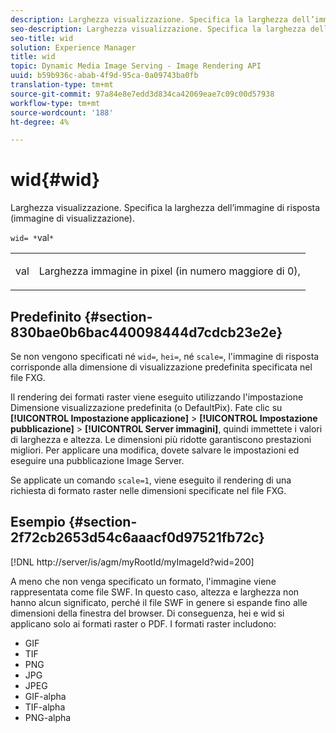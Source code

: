 ```yaml
---
description: Larghezza visualizzazione. Specifica la larghezza dell’immagine di risposta (immagine di visualizzazione).
seo-description: Larghezza visualizzazione. Specifica la larghezza dell’immagine di risposta (immagine di visualizzazione).
seo-title: wid
solution: Experience Manager
title: wid
topic: Dynamic Media Image Serving - Image Rendering API
uuid: b59b936c-abab-4f9d-95ca-0a09743ba0fb
translation-type: tm+mt
source-git-commit: 97a84e8e7edd3d834ca42069eae7c09c00d57938
workflow-type: tm+mt
source-wordcount: '188'
ht-degree: 4%

---
```



# wid{#wid}

Larghezza visualizzazione. Specifica la larghezza dell’immagine di risposta (immagine di visualizzazione).

`wid= *`val`*`

<table id="simpletable_8229FEFB366F4A799C206FD3E3C601BA"> 
 <tr class="strow"> 
  <td class="stentry"> <p><span class="codeph"> <span class="varname"> val</span></span> </p> </td> 
  <td class="stentry"> <p>Larghezza immagine in pixel (in numero maggiore di 0), </p></td> 
 </tr> 
</table>

## Predefinito {#section-830bae0b6bac440098444d7cdcb23e2e}

Se non vengono specificati né `wid=`, `hei=`, né `scale=`, l&#39;immagine di risposta corrisponde alla dimensione di visualizzazione predefinita specificata nel file FXG.

Il rendering dei formati raster viene eseguito utilizzando l&#39;impostazione Dimensione visualizzazione predefinita (o DefaultPix). Fate clic su **[!UICONTROL Impostazione applicazione]** > **[!UICONTROL Impostazione pubblicazione]** > **[!UICONTROL Server immagini]**, quindi immettete i valori di larghezza e altezza. Le dimensioni più ridotte garantiscono prestazioni migliori. Per applicare una modifica, dovete salvare le impostazioni ed eseguire una pubblicazione Image Server.

Se applicate un comando `scale=1`, viene eseguito il rendering di una richiesta di formato raster nelle dimensioni specificate nel file FXG.

## Esempio {#section-2f72cb2653d54c6aaacf0d97521fb72c}

[!DNL http://server/is/agm/myRootId/myImageId?wid=200]

A meno che non venga specificato un formato, l&#39;immagine viene rappresentata come file SWF. In questo caso, altezza e larghezza non hanno alcun significato, perché il file SWF in genere si espande fino alle dimensioni della finestra del browser. Di conseguenza, hei e wid si applicano solo ai formati raster o PDF. I formati raster includono:

* GIF
* TIF
* PNG
* JPG
* JPEG
* GIF-alpha
* TIF-alpha
* PNG-alpha

